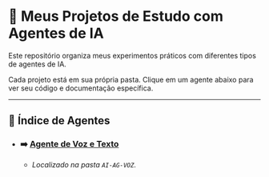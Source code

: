 # 🤖 Meus Projetos de Estudo com Agentes de IA

Este repositório organiza meus experimentos práticos com diferentes tipos de agentes de IA.

Cada projeto está em sua própria pasta. Clique em um agente abaixo para ver seu código e documentação específica.

---

## 📂 Índice de Agentes

* ### ➡️ [Agente de Voz e Texto](./AI-AG-VOZ/README.md)
    * *Localizado na pasta `AI-AG-VOZ`.*
